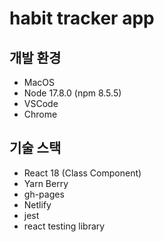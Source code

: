 # habit tracker app

## 개발 환경
* MacOS
* Node 17.8.0 (npm 8.5.5)
* VSCode
* Chrome

## 기술 스택
* React 18 (Class Component)
* Yarn Berry
* gh-pages
* Netlify
* jest
* react testing library
